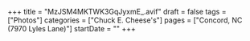 +++
title = "MzJSM4MKTWK3GqJyxmE_.avif"
draft = false
tags = ["Photos"]
categories = ["Chuck E. Cheese's"]
pages = ["Concord, NC (7970 Lyles Lane)"]
startDate = ""
+++
